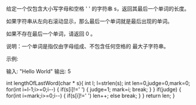 给定一个仅包含大小写字母和空格 ' ' 的字符串 s，返回其最后一个单词的长度。

如果字符串从左向右滚动显示，那么最后一个单词就是最后出现的单词。

如果不存在最后一个单词，请返回 0 。

说明：一个单词是指仅由字母组成、不包含任何空格的 最大子字符串。

 

示例:

输入: "Hello World"
输出: 5

int lengthOfLastWord(char * s){
    int l;
    l=strlen(s);
    int len=0,judge=0,mark=0;
    for(int i=l-1;i>=0;i--)
    {
        if(s[i]!=' ')
        {
            judge=1;
            mark=i;
            break;
        }
    }
    if(judge)
    {
        for(int i=mark;i>=0;i--)
        {
            if(s[i]!=' ') len++;
            else break;
        }
    }
return len;
}
